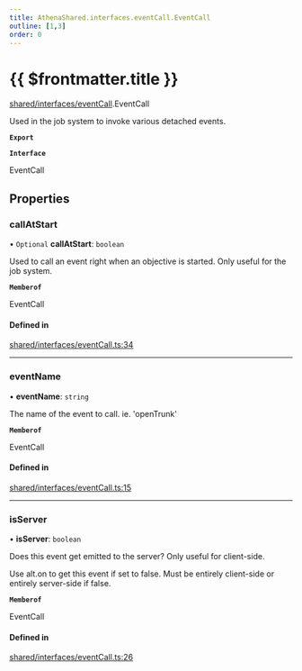 ```yaml
---
title: AthenaShared.interfaces.eventCall.EventCall
outline: [1,3]
order: 0
---
```


# {{ $frontmatter.title }}


[shared/interfaces/eventCall](../modules/shared_interfaces_eventCall.md).EventCall

Used in the job system to invoke various detached events.

**`Export`**

**`Interface`**

EventCall

## Properties

### callAtStart

• `Optional` **callAtStart**: `boolean`

Used to call an event right when an objective is started.
Only useful for the job system.

**`Memberof`**

EventCall

#### Defined in

[shared/interfaces/eventCall.ts:34](https://github.com/Stuyk/altv-athena/blob/2ba937d/src/core/shared/interfaces/eventCall.ts#L34)

___

### eventName

• **eventName**: `string`

The name of the event to call.
ie. 'openTrunk'

**`Memberof`**

EventCall

#### Defined in

[shared/interfaces/eventCall.ts:15](https://github.com/Stuyk/altv-athena/blob/2ba937d/src/core/shared/interfaces/eventCall.ts#L15)

___

### isServer

• **isServer**: `boolean`

Does this event get emitted to the server?
Only useful for client-side.

Use alt.on to get this event if set to false.
Must be entirely client-side or entirely server-side if false.

**`Memberof`**

EventCall

#### Defined in

[shared/interfaces/eventCall.ts:26](https://github.com/Stuyk/altv-athena/blob/2ba937d/src/core/shared/interfaces/eventCall.ts#L26)
